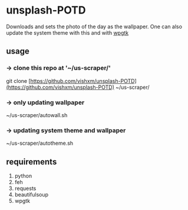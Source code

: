 # unsplash-POTD
Downloads and sets the photo of the day as the wallpaper.
One can also update the system theme with this and with [wpgtk](https://github.com/deviantfero/wpgtk)

## usage

### -> clone this repo at '~/us-scraper/'
git clone [https://github.com/vishxm/unsplash-POTD](https://github.com/vishxm/unsplash-POTD) ~/us-scraper/

### -> only updating wallpaper 
~/us-scraper/autowall.sh

### -> updating system theme and wallpaper
~/us-scraper/autotheme.sh

## requirements 
1. python
2. feh 
3. requests
4. beautifulsoup
5. wpgtk
